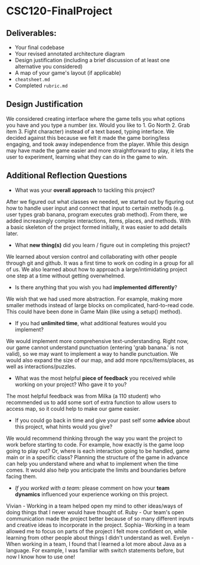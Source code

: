 # CSC120-FinalProject

## Deliverables:

- Your final codebase
- Your revised annotated architecture diagram
- Design justification (including a brief discussion of at least one alternative you considered)
- A map of your game's layout (if applicable)
- `cheatsheet.md`
- Completed `rubric.md`

## Design Justification

We considered creating interface where the game tells you what options you have and you type a number (ex. Would you like to 1. Go North 2. Grab item 3. Fight character) instead of a text based, typing interface. We decided against this because we felt it made the game boring/less engaging, and took away independence from the player. While this design may have made the game easier and more straightforward to play, it lets the user to experiment, learning what they can do in the game to win.

## Additional Reflection Questions

- What was your **overall approach** to tackling this project?

After we figured out what classes we needed, we started out by figuring out how to handle user input and connect that input to certain methods (e.g. user types grab banana, program executes grab method). From there, we added increasingly complex interactions, items, places, and methods. With a basic skeleton of the project formed initially, it was easier to add details later.

- What **new thing(s)** did you learn / figure out in completing this project?

We learned about version control and collaborating with other people through git and github. It was a first time to work on coding in a group for all of us. We also learned about how to approach a large/intimidating project one step at a time without getting overwhelmed.

- Is there anything that you wish you had **implemented differently**?

We wish that we had used more abstraction. For example, making more smaller methods instead of large blocks on complicated, hard-to-read code. This could have been done in Game Main (like using a setup() method).

- If you had **unlimited time**, what additional features would you implement?

We would implement more comprehensive text-understanding. Right now, our game cannot understand punctuation (entering 'grab banana.' is not valid), so we may want to implement a way to handle punctuation. We would also expand the size of our map, and add more npcs/items/places, as well as interactions/puzzles.

- What was the most helpful **piece of feedback** you received while working on your project? Who gave it to you?

The most helpful feedback was from Milka (a 110 student) who recommended us to add some sort of extra function to allow users to access map, so it could help to make our game easier.

- If you could go back in time and give your past self some **advice** about this project, what hints would you give?

We would recommend thinking through the way you want the project to work before starting to code. For example, how exactly is the game loop going to play out? Or, where is each interaction going to be handled, game main or in a specific class? Planning the structure of the game in advance can help you understand where and what to implement when the time comes. It would also help you anticipate the limits and boundaries before facing them.

- _If you worked with a team:_ please comment on how your **team dynamics** influenced your experience working on this project.

Vivian - Working in a team helped open my mind to other ideas/ways of doing things that I never would have thought of.
Ruby - Our team's open communication made the project better because of so many different inputs and creative ideas to incorporate in the project.
Sophia- Working in a team allowed me to focus on parts of the project I felt more confident on, while learning from other people about things I didn't understand as well.
Evelyn - When working in a team, I found that I learned a lot more about Java as a language. For example, I was familiar with switch statements before, but now I know how to use one!
